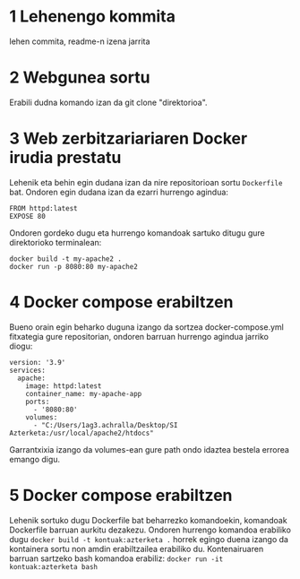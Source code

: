 # 1 Lehenengo kommita
lehen commita, readme-n izena jarrita

# 2 Webgunea sortu
Erabili dudna komando izan da git clone "direktorioa".

# 3 Web zerbitzariariaren Docker irudia prestatu
Lehenik eta behin egin dudana izan da nire repositorioan sortu `Dockerfile` bat. Ondoren egin dudana izan da ezarri hurrengo agindua: 

```
FROM httpd:latest
EXPOSE 80
```

Ondoren gordeko dugu eta hurrengo komandoak sartuko ditugu gure direktorioko terminalean:
```
docker build -t my-apache2 .
docker run -p 8080:80 my-apache2
```

# 4 Docker compose erabiltzen
Bueno orain egin beharko duguna izango da sortzea docker-compose.yml fitxategia gure repositorian, ondoren barruan hurrengo agindua jarriko diogu:
```
version: '3.9'
services:
  apache:
    image: httpd:latest
    container_name: my-apache-app
    ports:
      - '8080:80'
    volumes:
      - "C:/Users/1ag3.achralla/Desktop/SI Azterketa:/usr/local/apache2/htdocs"
```
Garrantxixia izango da volumes-ean gure path ondo idaztea bestela errorea emango digu.


# 5 Docker compose erabiltzen
Lehenik sortuko dugu Dockerfile bat beharrezko komandoekin, komandoak Dockerfile barruan aurkitu dezakezu. Ondoren hurrengo komandoa erabiliko dugu `docker build -t kontuak:azterketa .` horrek egingo duena izango da kontainera sortu non amdin erabiltzailea erabiliko du. Kontenairuaren barruan sartzeko bash komandoa erabiliz:
`docker run -it kontuak:azterketa bash`